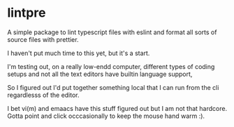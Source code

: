 # lintpre

A simple package to lint typescript files with eslint and format all sorts of source files with prettier.

I haven't put much time to this yet, but it's a start.

I'm testing out, on a really low-endd computer, different types of coding setups and not all the text editors have builtin language support,

So I figured out I'd put together something local that I can run from the cli regardlesss of the editor.

I bet vi(m) and emaacs have this stuff figured out but I am not that hardcore. Gotta point and click occcasionally
to keep the mouse hand warm :).
